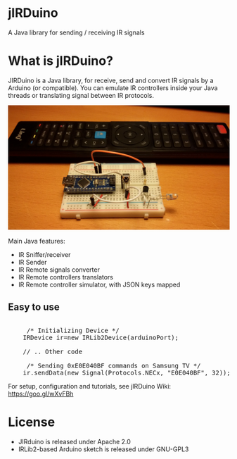 # jIRDuino
A Java library for sending / receiving IR signals

# What is jIRDuino?
JIRDuino is a Java library, for receive, send and convert IR signals by a Arduino (or compatible).
You can emulate IR controllers inside your Java threads or translating signal between IR protocols.

![alt tag](https://github.com/emanuelepaiano/jirduino/blob/master/irduino-device/irduino.jpg?raw=true)

Main Java features:
<ul>
  <li>IR Sniffer/receiver</li>
  <li>IR Sender</li>
  <li>IR Remote signals converter</li>
  <li>IR Remote controllers translators</li>
  <li>IR Remote controller simulator, with JSON keys mapped</li>
</ul>

## Easy to use

<pre>

     /* Initializing Device */		
    IRDevice ir=new IRLib2Device(arduinoPort);
    
    // .. Other code

     /* Sending 0xE0E040BF commands on Samsung TV */		
    ir.sendData(new Signal(Protocols.NECx, "E0E040BF", 32));
</pre>

For setup, configuration and tutorials, see jIRDuino Wiki: 
https://goo.gl/wXvFBh

# License
- JIRduino is released under Apache 2.0
- IRLib2-based Arduino sketch is released under GNU-GPL3
